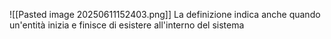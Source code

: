 ![[Pasted image 20250611152403.png]]
La definizione indica anche quando un'entità inizia e finisce di esistere all'interno del sistema